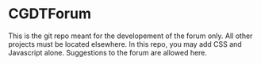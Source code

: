 # CGDTForum

This is the git repo meant for the developement of the forum only. All other projects must be located elsewhere. In this repo, you may add CSS and Javascript alone. Suggestions to the forum are allowed here.
